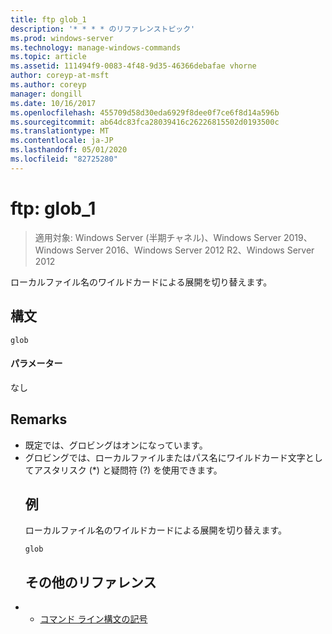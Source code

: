 ```yaml
---
title: ftp glob_1
description: '* * * * のリファレンストピック'
ms.prod: windows-server
ms.technology: manage-windows-commands
ms.topic: article
ms.assetid: 111494f9-0083-4f48-9d35-46366debafae vhorne
author: coreyp-at-msft
ms.author: coreyp
manager: dongill
ms.date: 10/16/2017
ms.openlocfilehash: 455709d58d30eda6929f8dee0f7ce6f8d14a596b
ms.sourcegitcommit: ab64dc83fca28039416c26226815502d0193500c
ms.translationtype: MT
ms.contentlocale: ja-JP
ms.lasthandoff: 05/01/2020
ms.locfileid: "82725280"
---
```

# <a name="ftp-glob_1"></a>ftp: glob_1

> 適用対象: Windows Server (半期チャネル)、Windows Server 2019、Windows Server 2016、Windows Server 2012 R2、Windows Server 2012

ローカルファイル名のワイルドカードによる展開を切り替えます。   
## <a name="syntax"></a>構文  
```  
glob  
```  
#### <a name="parameters"></a>パラメーター  
なし  
## <a name="remarks"></a>Remarks  
- 既定では、グロビングはオンになっています。  
- グロビングでは、ローカルファイルまたはパス名にワイルドカード文字としてアスタリスク (*) と疑問符 (?) を使用できます。  
  ## <a name="examples"></a>例  
  ローカルファイル名のワイルドカードによる展開を切り替えます。  
  ```  
  glob  
  ```  
  ## <a name="additional-references"></a>その他のリファレンス  
- - [コマンド ライン構文の記号](command-line-syntax-key.md)  
